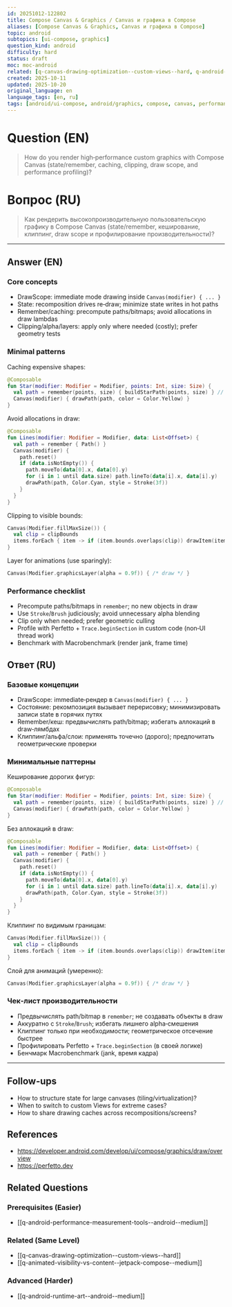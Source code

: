 ```yaml
---
id: 20251012-122802
title: Compose Canvas & Graphics / Canvas и графика в Compose
aliases: [Compose Canvas & Graphics, Canvas и графика в Compose]
topic: android
subtopics: [ui-compose, graphics]
question_kind: android
difficulty: hard
status: draft
moc: moc-android
related: [q-canvas-drawing-optimization--custom-views--hard, q-android-performance-measurement-tools--android--medium, q-animated-visibility-vs-content--jetpack-compose--medium]
created: 2025-10-11
updated: 2025-10-20
original_language: en
language_tags: [en, ru]
tags: [android/ui-compose, android/graphics, compose, canvas, performance, difficulty/hard]
---
```


# Question (EN)
> How do you render high‑performance custom graphics with Compose Canvas (state/remember, caching, clipping, draw scope, and performance profiling)?

# Вопрос (RU)
> Как рендерить высокопроизводительную пользовательскую графику в Compose Canvas (state/remember, кеширование, клиппинг, draw scope и профилирование производительности)?

---

## Answer (EN)

### Core concepts
- DrawScope: immediate mode drawing inside `Canvas(modifier) { ... }`
- State: recomposition drives re‑draw; minimize state writes in hot paths
- Remember/caching: precompute paths/bitmaps; avoid allocations in draw lambdas
- Clipping/alpha/layers: apply only where needed (costly); prefer geometry tests

### Minimal patterns

Caching expensive shapes:
```kotlin
@Composable
fun Star(modifier: Modifier = Modifier, points: Int, size: Size) {
  val path = remember(points, size) { buildStarPath(points, size) } // precompute
  Canvas(modifier) { drawPath(path, color = Color.Yellow) }
}
```

Avoid allocations in draw:
```kotlin
@Composable
fun Lines(modifier: Modifier = Modifier, data: List<Offset>) {
  val path = remember { Path() }
  Canvas(modifier) {
    path.reset()
    if (data.isNotEmpty()) {
      path.moveTo(data[0].x, data[0].y)
      for (i in 1 until data.size) path.lineTo(data[i].x, data[i].y)
      drawPath(path, Color.Cyan, style = Stroke(3f))
    }
  }
}
```

Clipping to visible bounds:
```kotlin
Canvas(Modifier.fillMaxSize()) {
  val clip = clipBounds
  items.forEach { item -> if (item.bounds.overlaps(clip)) drawItem(item) }
}
```

Layer for animations (use sparingly):
```kotlin
Canvas(Modifier.graphicsLayer(alpha = 0.9f)) { /* draw */ }
```

### Performance checklist
- Precompute paths/bitmaps in `remember`; no new objects in draw
- Use `Stroke`/`Brush` judiciously; avoid unnecessary alpha blending
- Clip only when needed; prefer geometric culling
- Profile with Perfetto + `Trace.beginSection` in custom code (non‑UI thread work)
- Benchmark with Macrobenchmark (render jank, frame time)

## Ответ (RU)

### Базовые концепции
- DrawScope: immediate‑рендер в `Canvas(modifier) { ... }`
- Состояние: рекомпозиция вызывает перерисовку; минимизировать записи state в горячих путях
- Remember/кеш: предвычислять path/bitmap; избегать аллокаций в draw‑лямбдах
- Клиппинг/альфа/слои: применять точечно (дорого); предпочитать геометрические проверки

### Минимальные паттерны

Кеширование дорогих фигур:
```kotlin
@Composable
fun Star(modifier: Modifier = Modifier, points: Int, size: Size) {
  val path = remember(points, size) { buildStarPath(points, size) } // precompute
  Canvas(modifier) { drawPath(path, color = Color.Yellow) }
}
```

Без аллокаций в draw:
```kotlin
@Composable
fun Lines(modifier: Modifier = Modifier, data: List<Offset>) {
  val path = remember { Path() }
  Canvas(modifier) {
    path.reset()
    if (data.isNotEmpty()) {
      path.moveTo(data[0].x, data[0].y)
      for (i in 1 until data.size) path.lineTo(data[i].x, data[i].y)
      drawPath(path, Color.Cyan, style = Stroke(3f))
    }
  }
}
```

Клиппинг по видимым границам:
```kotlin
Canvas(Modifier.fillMaxSize()) {
  val clip = clipBounds
  items.forEach { item -> if (item.bounds.overlaps(clip)) drawItem(item) }
}
```

Слой для анимаций (умеренно):
```kotlin
Canvas(Modifier.graphicsLayer(alpha = 0.9f)) { /* draw */ }
```

### Чек‑лист производительности
- Предвычислять path/bitmap в `remember`; не создавать объекты в draw
- Аккуратно с `Stroke`/`Brush`; избегать лишнего alpha‑смешения
- Клиппинг только при необходимости; геометрическое отсечение быстрее
- Профилировать Perfetto + `Trace.beginSection` (в своей логике)
- Бенчмарк Macrobenchmark (jank, время кадра)

---

## Follow-ups
- How to structure state for large canvases (tiling/virtualization)?
- When to switch to custom Views for extreme cases?
- How to share drawing caches across recompositions/screens?

## References
- https://developer.android.com/develop/ui/compose/graphics/draw/overview
- https://perfetto.dev

## Related Questions

### Prerequisites (Easier)
- [[q-android-performance-measurement-tools--android--medium]]

### Related (Same Level)
- [[q-canvas-drawing-optimization--custom-views--hard]]
- [[q-animated-visibility-vs-content--jetpack-compose--medium]]

### Advanced (Harder)
- [[q-android-runtime-art--android--medium]]
